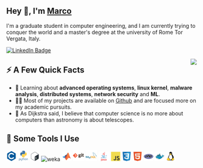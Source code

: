 <h2>Hey 👋, I'm <a href="https://github.com/callbrok">Marco</a></h2>

<p>I'm a graduate student in computer engineering, and I am currently trying to conquer the world and a master's degree at the university of Rome Tor Vergata, Italy.</p>
<p>
  <a href="https://www.linkedin.com/in/marco-purificato/"><img src="https://img.shields.io/badge/-@marco-0077B5?style=flat-square&amp;labelColor=0077B5&amp;logo=LinkedIn&amp;link=https://www.linkedin.com/in/marco-purificato/" alt="LinkedIn Badge"></a> </p>


<img align="right" src="https://media1.giphy.com/media/dbtDDSvWErdf2/giphy.gif" />

<h2>⚡️ A Few Quick Facts</h2>
<ul>
<li>🧐 Learning about <strong>advanced operating systems</strong>, <strong>linux kernel</strong>, <strong>malware analysis</strong>, <strong>distributed systems</strong>, <strong>network security</strong> and <strong>ML</strong>.</li>
<li>👨‍💻 Most of my projects are available on <a href="https://github.com/callbrok">Github</a> and are focused more on my academic pursuits.</li>
<li>🧠 As Dijkstra said, I believe that computer science is no more about computers than astronomy is about telescopes.</li>
</ul>

<h2>🚀 Some Tools I Use</h2>
<p align="left">
<img src="https://raw.githubusercontent.com/devicons/devicon/master/icons/c/c-plain.svg" alt="c" width="27" height="27" />
<img src="https://raw.githubusercontent.com/devicons/devicon/master/icons/python/python-original-wordmark.svg" alt="python" width="28" height="28" />
<img src="https://raw.githubusercontent.com/devicons/devicon/master/icons/bash/bash-original.svg" alt="bash" width="25" height="25" />
<img src="https://waikato.github.io/weka-site/images/weka.png" alt="weka" width="25" height="25" />
<img src="https://raw.githubusercontent.com/devicons/devicon/master/icons/matlab/matlab-original.svg" alt="mathlab" width="25" height="25" />
<img src="https://raw.githubusercontent.com/devicons/devicon/master/icons/git/git-original-wordmark.svg" alt="git" width="30" height="30" />
<img src="https://raw.githubusercontent.com/devicons/devicon/master/icons/mysql/mysql-original-wordmark.svg" alt="mysql" width="30" height="30" />
<img src="https://raw.githubusercontent.com/devicons/devicon/master/icons/java/java-original-wordmark.svg" alt="java" width="30" height="25" />
<img src="https://raw.githubusercontent.com/devicons/devicon/master/icons/javascript/javascript-original.svg" alt="javascript" width="25" height="25" />
<img src="https://raw.githubusercontent.com/devicons/devicon/master/icons/css3/css3-original.svg" alt="css3" width="25" height="25" />
<img src="https://raw.githubusercontent.com/devicons/devicon/master/icons/html5/html5-original.svg" alt="html5" width="25" height="25" />
<img src="https://raw.githubusercontent.com/devicons/devicon/master/icons/php/php-original.svg" alt="php" width="25" height="25" />
<img src="https://raw.githubusercontent.com/devicons/devicon/master/icons/docker/docker-original.svg" alt="docker" width="25" height="25" />
<img src="https://raw.githubusercontent.com/devicons/devicon/master/icons/linux/linux-original.svg" alt="linux" width="25" height="25" />
</p>
